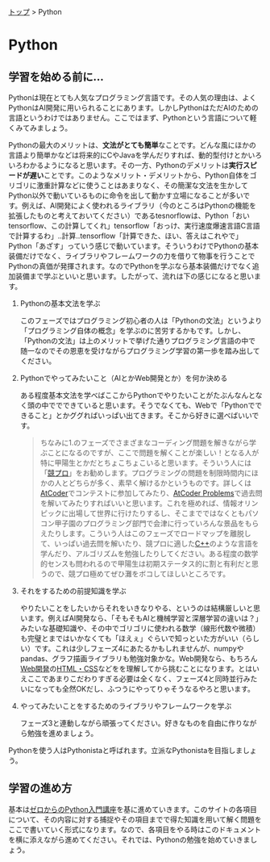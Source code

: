 [トップ](../) > Python

# Python

## 学習を始める前に...

Pythonは現在とても人気なプログラミング言語です。その人気の理由は、よくPythonはAI開発に用いられることにあります。しかしPythonはただAIのための言語というわけではありません。ここではまず、Pythonという言語について軽くみてみましょう。

Pythonの最大のメリットは、**文法がとても簡単**なことです。どんな風にほかの言語より簡単かなどは将来的にCやJavaを学んだりすれば、動的型付けとかいろいろわかるようになると思います。その一方、Pythonのデメリットは**実行スピードが遅い**ことです。このようなメリット・デメリットから、Python自体をゴリゴリに激重計算などに使うことはあまりなく、その簡潔な文法を生かしてPython以外で動いているものに命令を出して動かす立場になることが多いです。例えば、AI開発によく使われるライブラリ（今のところはPythonの機能を拡張したものと考えておいてください）であるtesnorflowは、Python「おいtensorflow、この計算してくれ」tensorflow「おっけ、実行速度爆速言語C言語で計算するわ」..計算..tensorflow「計算できた、ほい、答えはこれやで」Python「あざす」っていう感じで動いています。そういうわけでPythonの基本装備だけでなく、ライブラリやフレームワークの力を借りて物事を行うことでPythonの真価が発揮されます。なのでPythonを学ぶなら基本装備だけでなく追加装備まで学ぶといいと思います。したがって、流れは下の感じになると思います。

1. Pythonの基本文法を学ぶ

    このフェーズではプログラミング初心者の人は「Pythonの文法」というより「プログラミング自体の概念」を学ぶのに苦労するかもです。しかし、「Pythonの文法」は上のメリットで挙げた通りプログラミング言語の中で随一なのでその恩恵を受けながらプログラミング学習の第一歩を踏み出してください。

2. Pythonでやってみたいこと（AIとかWeb開発とか）を何か決める

    ある程度基本文法を学べばここからPythonでやりたいことがたぶんなんとなく頭の中ででできていると思います。そうでなくても、Webで「Pythonでできること」とかググればいっぱい出てきます。そこから好きに選べばいいです。

    > ちなみに1.のフェーズでさまざまなコーディング問題を解きながら学ぶことになるのですが、ここで問題を解くことが楽しい！となる人が特に甲陽生とかだとちょこちょこいると思います。そういう人には「[競プロ](../comp/)」をお勧めします。プログラミングの問題を制限時間内にほかの人とどちらが多く、素早く解けるかというものです。詳しくは[AtCoder](https://atcoder.jp/)でコンテストに参加してみたり、[AtCoder Problems](https://kenkoooo.com/atcoder/#/table/)で過去問を解いてみたりすればいいと思います。これを極めれば、情報オリンピックに出場して世界に行けたりするし、そこまでではなくともパソコン甲子園のプログラミング部門で会津に行っていろんな景品をもらえたりします。こういう人はこのフェーズでロードマップを離脱して、いっぱい過去問を解いたり、競プロに適した[C++](../comp/cpp/)のような言語を学んだり、アルゴリズムを勉強したりしてください。ある程度の数学的センスも問われるので甲陽生は初期ステータス的に割と有利だと思うので、競プロ極めてぜひ灘をボコしてほしいところです。

3. それをするための前提知識を学ぶ

    やりたいことをしたいからそれをいきなりやる、というのは結構厳しいと思います。例えばAI開発なら、「そもそもAIと機械学習と深層学習の違いは？」みたいな基礎知識や、その中でゴリゴリに使われる数学（線形代数や微積）も完璧とまではいかなくても「ほえぇ」ぐらいで知っといた方がいい（らしい）です。これは少しフェーズ4にあたるかもしれませんが、numpyやpandas、グラフ描画ライブラリも勉強対象かな。Web開発なら、もちろん[Web開発](../web/)の[HTML・CSS](../web/html_css/)などをを理解してから挑むことになります。とはいえここであまりこだわりすぎる必要は全くなく、フェーズ4と同時並行みたいになっても全然OKだし、ふつうにやってりゃそうなるやろと思います。

4. やってみたいことをするためのライブラリやフレームワークを学ぶ

    フェーズ3と連動しながら頑張ってください。好きなものを自由に作りながら勉強を進めましょう。

Pythonを使う人はPythonistaと呼ばれます。立派なPythonistaを目指しましょう。



## 学習の進め方

基本は[ゼロからのPython入門講座](https://www.python.jp/train/index.html)を基に進めていきます。このサイトの各項目について、その内容に対する捕捉やその項目までで得た知識を用いて解く問題をここで書いていく形式になります。なので、各項目をやる時はこのドキュメントを横に添えながら進めてください。それでは、Pythonの勉強を始めていきましょう。

